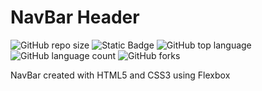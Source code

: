 # NavBar Header

![GitHub repo size](https://img.shields.io/github/repo-size/BurcisWolf/Header-Flexbox) ![Static Badge](https://img.shields.io/badge/version-1.0-red) ![GitHub top language](https://img.shields.io/github/languages/top/BurcisWolf/Header-Flexbox) ![GitHub language count](https://img.shields.io/github/languages/count/BurcisWolf/Header-Flexbox) ![GitHub forks](https://img.shields.io/github/forks/BurcisWolf/Header-Flexbox)

NavBar created with HTML5 and CSS3 using Flexbox

